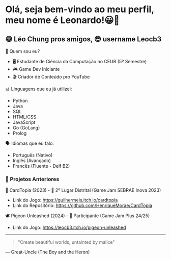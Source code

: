 # Olá, seja bem-vindo ao meu perfil, meu nome é Leonardo!😀👋
## 😅 Léo Chung pros amigos, 😎 username Leocb3

🧐 Quem sou eu?
- 🖥 Estudante de Ciência da Computação no CEUB (5º Semestre)
- 🎮 Game Dev Iniciante
- 🎬 Criador de Conteúdo pro YouTube

📊 Linguagens que eu já utilizei:
- Python
- Java
- SQL
- HTML/CSS
- JavaScript
- Go (GoLang)
- Prolog

🗣 Idiomas que eu falo:
- Português (Nativo)
- Inglês (Avançado)
- Francês (Fluente - Delf B2)

### 🎯 Projetos Anteriores

🎴 CardTopia (2023) - 🥈 2º Lugar Distrital (Game Jam SEBRAE Inova 2023)
- Link do Jogo: https://guilhermels.itch.io/cardtopia
- Link do Repositório: https://github.com/HenriqueMorae/CardTopia

🕊 Pigeon Unleashed (2024) - 🏅 Participante (Game Jam Plus 24/25)
- Link do Jogo: https://leocb3.itch.io/pigeon-unleashed

---

> "Create beautiful worlds, untainted by malice"

— Great-Uncle (The Boy and the Heron)

<!--
**Leocb3/Leocb3** is a ✨ _special_ ✨ repository because its `README.md` (this file) appears on your GitHub profile.

Here are some ideas to get you started:

- 🔭 I’m currently working on ...
- 🌱 I’m currently learning ...
- 👯 I’m looking to collaborate on ...
- 🤔 I’m looking for help with ...
- 💬 Ask me about ...
- 📫 How to reach me: ...
- 😄 Pronouns: ...
- ⚡ Fun fact: ...
--
